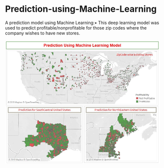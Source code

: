 # Prediction-using-Machine-Learning
A prediction model using Machine Learning:•	This deep learning model was used to predict profitable/nonprofitable for those zip codes where the company wishes to have new stores. 

![Profitability Prediction using Machine Learning](MachineLearningProfitabilityPrediction.jpg)
